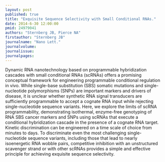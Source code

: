 ```yaml
---
layout: post
published: true
title: "Exquisite Sequence Selectivity with Small Conditional RNAs."
date: 2014-6-30 12:00:00
pmid: 24979041
authors: "Sternberg JB, Pierce NA"
firstauthor: "Sternberg JB"
journalname: "Nano Lett."
journalvolume: 
journalissue: 
journalpages: 
---
```


Dynamic RNA nanotechnology based on programmable hybridization cascades with small conditional RNAs (scRNAs) offers a promising conceptual framework for engineering programmable conditional regulation in vivo. While single-base substitution (SBS) somatic mutations and single-nucleotide polymorphisms (SNPs) are important markers and drivers of disease, it is unclear whether synthetic RNA signal transducers are sufficiently programmable to accept a cognate RNA input while rejecting single-nucleotide sequence variants. Here, we explore the limits of scRNA programmability, demonstrating isothermal, enzyme-free genotyping of RNA SBS cancer markers and SNPs using scRNAs that execute a conditional hybridization cascade in the presence of a cognate RNA target. Kinetic discrimination can be engineered on a time scale of choice from minutes to days. To discriminate even the most challenging single-nucleotide sequence variants, including those that lead to nearly isoenergetic RNA wobble pairs, competitive inhibition with an unstructured scavenger strand or with other scRNAs provides a simple and effective principle for achieving exquisite sequence selectivity.

